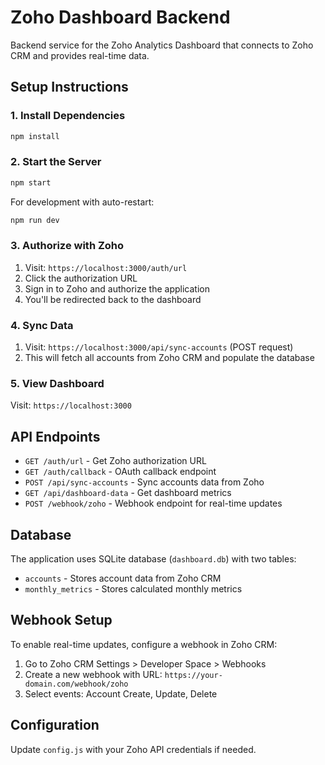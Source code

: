 # Zoho Dashboard Backend

Backend service for the Zoho Analytics Dashboard that connects to Zoho CRM and provides real-time data.

## Setup Instructions

### 1. Install Dependencies
```bash
npm install
```

### 2. Start the Server
```bash
npm start
```

For development with auto-restart:
```bash
npm run dev
```

### 3. Authorize with Zoho
1. Visit: `https://localhost:3000/auth/url`
2. Click the authorization URL
3. Sign in to Zoho and authorize the application
4. You'll be redirected back to the dashboard

### 4. Sync Data
1. Visit: `https://localhost:3000/api/sync-accounts` (POST request)
2. This will fetch all accounts from Zoho CRM and populate the database

### 5. View Dashboard
Visit: `https://localhost:3000`

## API Endpoints

- `GET /auth/url` - Get Zoho authorization URL
- `GET /auth/callback` - OAuth callback endpoint
- `POST /api/sync-accounts` - Sync accounts data from Zoho
- `GET /api/dashboard-data` - Get dashboard metrics
- `POST /webhook/zoho` - Webhook endpoint for real-time updates

## Database

The application uses SQLite database (`dashboard.db`) with two tables:
- `accounts` - Stores account data from Zoho CRM
- `monthly_metrics` - Stores calculated monthly metrics

## Webhook Setup

To enable real-time updates, configure a webhook in Zoho CRM:
1. Go to Zoho CRM Settings > Developer Space > Webhooks
2. Create a new webhook with URL: `https://your-domain.com/webhook/zoho`
3. Select events: Account Create, Update, Delete

## Configuration

Update `config.js` with your Zoho API credentials if needed.
